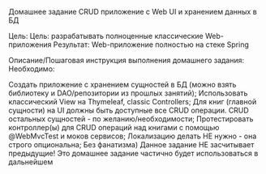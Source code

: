 Домашнее задание
CRUD приложение с Web UI и хранением данных в БД

Цель:
Цель: разрабатывать полноценные классические Web-приложения
Результат: Web-приложение полностью на стеке Spring


Описание/Пошаговая инструкция выполнения домашнего задания:
Необходимо:

Создать приложение с хранением сущностей в БД (можно взять библиотеку и DAO/репозитории из прошлых занятий);
Использовать классический View на Thymeleaf, classic Controllers;
Для книг (главной сущности) на UI должны быть доступные все CRUD операции. CRUD остальных сущностей - по желанию/необходимости;
Протестировать контроллер(ы) для CRUD операций над книгами с помощью @WebMvcTest и моков сервисов;
Локализацию делать НЕ нужно - она строго опциональна;
Без фанатизма)
Данное задание НЕ засчитывает предыдущие!
Это домашнее задание частично будет использоваться в дальнейшем